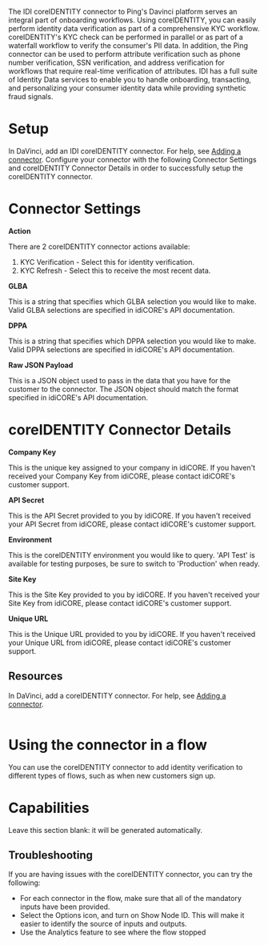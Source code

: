 The IDI coreIDENTITY connector to Ping's Davinci platform serves an integral part of onboarding workflows. Using coreIDENTITY, you can easily perform identity data verification as part of a comprehensive KYC workflow. coreIDENTITY's KYC check can be performed in parallel or as part of a waterfall workflow to verify the consumer's PII data. In addition, the Ping connector can be used to perform attribute verification such as phone number verification, SSN verification, and address verification for workflows that require real-time verification of attributes. IDI has a full suite of Identity Data services to enable you to handle onboarding, transacting, and personalizing your consumer identity data while providing synthetic fraud signals.

# Setup

In DaVinci, add an IDI coreIDENTITY connector. For help, see [Adding a connector](https://docs.pingidentity.com/csh?context=davinci_adding_a_connection).
Configure your connector with the following Connector Settings and coreIDENTITY Connector Details in order to successfully setup the coreIDENTITY connector.
<br>

# Connector Settings

**Action**

There are 2 coreIDENTITY connector actions available:

1. KYC Verification - Select this for identity verification.
2. KYC Refresh - Select this to receive the most recent data.

**GLBA**

This is a string that specifies which GLBA selection you would like to make. Valid GLBA selections are specified in idiCORE's API documentation.

**DPPA**

This is a string that specifies which DPPA selection you would like to make. Valid DPPA selections are specified in idiCORE's API documentation.

**Raw JSON Payload**

This is a JSON object used to pass in the data that you have for the customer to the connector. The JSON object should match the format specified in idiCORE's API documentation.

# coreIDENTITY Connector Details

**Company Key**

This is the unique key assigned to your company in idiCORE. If you haven't received your Company Key from idiCORE, please contact idiCORE's customer support.

**API Secret**

This is the API Secret provided to you by idiCORE. If you haven't received your API Secret from idiCORE, please contact idiCORE's customer support.

**Environment**

This is the coreIDENTITY environment you would like to query. 'API Test' is available for testing purposes, be sure to switch to 'Production' when ready.

**Site Key**

This is the Site Key provided to you by idiCORE. If you haven't received your Site Key from idiCORE, please contact idiCORE's customer support.

**Unique URL**

This is the Unique URL provided to you by idiCORE. If you haven't received your Unique URL from idiCORE, please contact idiCORE's customer support.

## Resources

In DaVinci, add a coreIDENTITY connector. For help, see [Adding a connector](https://docs.pingidentity.com/csh?context=davinci_adding_a_connection).  
<br>

# Using the connector in a flow

You can use the coreIDENTITY connector to add identity verification to different types of flows, such as when new customers sign up.

# Capabilities

Leave this section blank: it will be generated automatically.

## Troubleshooting

If you are having issues with the coreIDENTITY connector, you can try the following:

- For each connector in the flow, make sure that all of the mandatory inputs have been provided.
- Select the Options icon, and turn on Show Node ID. This will make it easier to identify the source of inputs and outputs.
- Use the Analytics feature to see where the flow stopped

